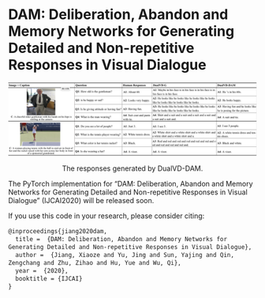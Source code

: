 DAM: Deliberation, Abandon and Memory Networks for Generating Detailed and Non-repetitive Responses in Visual Dialogue
====================================


![alt text](pic/visualize.png)
<p align="center">The responses generated by DualVD-DAM.</p>



The PyTorch implementation for “DAM: Deliberation, Abandon and Memory Networks for Generating Detailed and Non-repetitive Responses in Visual Dialogue” (IJCAI2020) will be released soon.

If you use this code in your research, please consider citing:

```text
@inproceedings{jiang2020dam,
  title =  {DAM: Deliberation, Abandon and Memory Networks for Generating Detailed and Non-repetitive Responses in Visual Dialogue},
  author =  {Jiang, Xiaoze and Yu, Jing and Sun, Yajing and Qin, Zengchang and Zhu, Zihao and Hu, Yue and Wu, Qi},
  year =  {2020},
  booktitle = {IJCAI}
}
```



